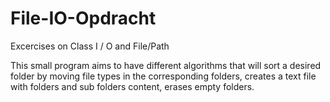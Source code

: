 # File-IO-Opdracht

Excercises on Class I / O and File/Path

This small program aims to have different algorithms that will sort a desired folder by moving file types in the corresponding folders, creates a text file with folders and sub folders content, erases empty folders.
